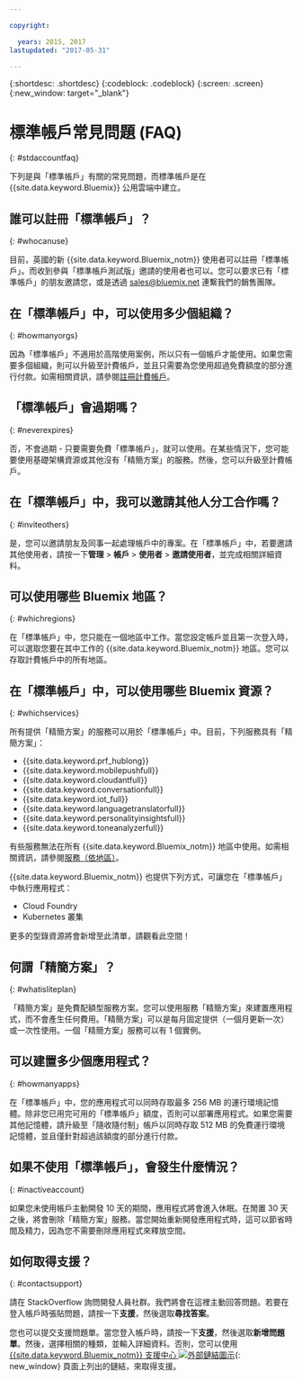 ```yaml
---

copyright:

  years: 2015, 2017
lastupdated: "2017-05-31"

---
```


{:shortdesc: .shortdesc}
{:codeblock: .codeblock}
{:screen: .screen}
{:new_window: target="_blank"}

# 標準帳戶常見問題 (FAQ) 
{: #stdaccountfaq}

下列是與「標準帳戶」有關的常見問題，而標準帳戶是在 {{site.data.keyword.Bluemix}} 公用雲端中建立。

## 誰可以註冊「標準帳戶」？
{: #whocanuse}

目前，英國的新 {{site.data.keyword.Bluemix_notm}} 使用者可以註冊「標準帳戶」。而收到參與「標準帳戶測試版」邀請的使用者也可以。您可以要求已有「標準帳戶」的朋友邀請您，或是透過 sales@bluemix.net 連繫我們的銷售團隊。

## 在「標準帳戶」中，可以使用多少個組織？
{: #howmanyorgs}

因為「標準帳戶」不適用於高階使用案例，所以只有一個帳戶才能使用。如果您需要多個組織，則可以升級至計費帳戶，並且只需要為您使用超過免費額度的部分進行付款。如需相關資訊，請參閱[註冊計費帳戶](/docs/pricing/billable.html#billable)。

## 「標準帳戶」會過期嗎？
{: #neverexpires}
   
否，不會過期 - 只要需要免費「標準帳戶」，就可以使用。在某些情況下，您可能要使用基礎架構資源或其他沒有「精簡方案」的服務。然後，您可以升級至計費帳戶。 

## 在「標準帳戶」中，我可以邀請其他人分工合作嗎？
{: #inviteothers}

是，您可以邀請朋友及同事一起處理帳戶中的專案。在「標準帳戶」中，若要邀請其他使用者，請按一下**管理** &gt; **帳戶** &gt; **使用者** &gt; **邀請使用者**，並完成相關詳細資料。  

## 可以使用哪些 Bluemix 地區？
{: #whichregions}

在「標準帳戶」中，您只能在一個地區中工作。當您設定帳戶並且第一次登入時，可以選取您要在其中工作的 {{site.data.keyword.Bluemix_notm}} 地區。您可以存取計費帳戶中的所有地區。

## 在「標準帳戶」中，可以使用哪些 Bluemix 資源？
{: #whichservices}

所有提供「精簡方案」的服務可以用於「標準帳戶」中。目前，下列服務具有「精簡方案」：

<ul>
<li>{{site.data.keyword.prf_hublong}}</li>
<li>{{site.data.keyword.mobilepushfull}}</li>
<li>{{site.data.keyword.cloudantfull}}</li>
<li>{{site.data.keyword.conversationfull}}</li>
<li>{{site.data.keyword.iot_full}}</li>
<li>{{site.data.keyword.languagetranslatorfull}}</li>
<li>{{site.data.keyword.personalityinsightsfull}}</li>
<li>{{site.data.keyword.toneanalyzerfull}}</li>
</ul>

有些服務無法在所有 {{site.data.keyword.Bluemix_notm}} 地區中使用。如需相關資訊，請參閱[服務（依地區）](/docs/services/services_region.html#services_region)。

{{site.data.keyword.Bluemix_notm}} 也提供下列方式，可讓您在「標準帳戶」中執行應用程式：
<ul>
<li>Cloud Foundry</li>
<li>Kubernetes 叢集</li>
</ul>

更多的型錄資源將會新增至此清單，請觀看此空間！ 

## 何謂「精簡方案」？
{: #whatisliteplan}

「精簡方案」是免費配額型服務方案。您可以使用服務「精簡方案」來建置應用程式，而不會產生任何費用。「精簡方案」可以是每月固定提供（一個月更新一次）或一次性使用。一個「精簡方案」服務可以有 1 個實例。  

## 可以建置多少個應用程式？
{: #howmanyapps}

在「標準帳戶」中，您的應用程式可以同時存取最多 256 MB 的運行環境記憶體。除非您已用完可用的「標準帳戶」額度，否則可以部署應用程式。如果您需要其他記憶體，請升級至「隨收隨付制」帳戶以同時存取 512 MB 的免費運行環境記憶體，並且僅針對超過該額度的部分進行付款。

## 如果不使用「標準帳戶」，會發生什麼情況？
{: #inactiveaccount}

如果您未使用帳戶主動開發 10 天的期間，應用程式將會進入休眠。在閒置 30 天之後，將會刪除「精簡方案」服務。當您開始重新開發應用程式時，這可以節省時間及精力，因為您不需要刪除應用程式來釋放空間。

## 如何取得支援？
{: #contactsupport}

請在 StackOverflow 詢問開發人員社群。我們將會在這裡主動回答問題。若要在登入帳戶時張貼問題，請按一下**支援**，然後選取**尋找答案**。  

您也可以提交支援問題單。當您登入帳戶時，請按一下**支援**，然後選取**新增問題單**。然後，選擇相關的種類，並輸入詳細資料。否則，您可以使用 [{{site.data.keyword.Bluemix_notm}} 支援中心 ![外部鏈結圖示](../icons/launch-glyph.svg)](http://ibm.biz/bluemixsupport){: new_window} 頁面上列出的鏈結，來取得支援。 
